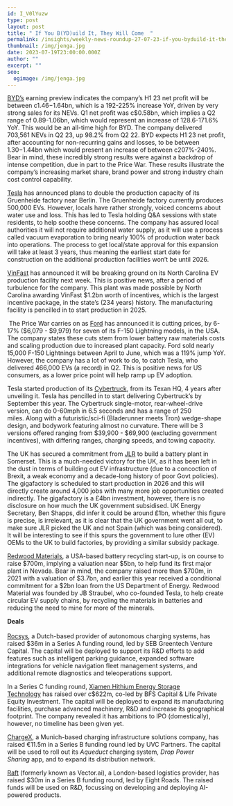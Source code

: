 ```yaml
---
id: I_V0lYuzw
type: post
layout: post
title: " If You B(YD)uild It, They Will Come  "
permalink: /insights/weekly-news-roundup-27-07-23-if-you-byduild-it-they-will-come/
thumbnail: /img/jenga.jpg
date: 2023-07-19T23:00:00.000Z
author: ""
excerpt: ""
seo:
  ogimage: /img/jenga.jpg
---
```

[BYD’s](https://cnevpost.com/2023/07/14/byd-previews-h1-earnings/?utm_source=hs_email&utm_medium=email&_hsenc=p2ANqtz--g673sDfEnyETToiLiF7Kk83TGXvUsJsHNZamAs_6poI-uw9TjwYb206rPjsH3-EtiAREs) earning preview indicates the company’s H1 23 net profit will be between c$1.46-$1.64bn, which is a 192-225% increase YoY, driven by very strong sales for its NEVs. Q1 net profit was c$0.58bn, which implies a Q2 range of 0.89-1.06bn, which would represent an increase of 128.6-171.6% YoY. This would be an all-time high for BYD. The company delivered 703,561 NEVs in Q2 23, up 98.2% from Q2 22. BYD expects H1 23 net profit, after accounting for non-recurring gains and losses, to be between $1.30-$1.44bn which would present an increase of between c207%-240%. Bear in mind, these incredibly strong results were against a backdrop of intense competition, due in part to the Price War. These results illustrate the company’s increasing market share, brand power and strong industry chain cost control capability.

[Tesla](https://www.bloomberg.com/news/articles/2023-07-18/tesla-s-german-expansion-bid-poised-to-spark-pushback-over-water?srnd=green&sref=uFYGeRuc&utm_source=hs_email&utm_medium=email&_hsenc=p2ANqtz--g673sDfEnyETToiLiF7Kk83TGXvUsJsHNZamAs_6poI-uw9TjwYb206rPjsH3-EtiAREs) has announced plans to double the production capacity of its Gruenheide factory near Berlin. The Gruenheide factory currently produces 500,000 EVs. However, locals have rather strongly, voiced concerns about water use and loss. This has led to Tesla holding Q&A sessions with state residents, to help soothe these concerns. The company has assured local authorities it will not require additional water supply, as it will use a process called vacuum evaporation to bring nearly 100% of production water back into operations. The process to get local/state approval for this expansion will take at least 3 years, thus meaning the earliest start date for construction on the additional production facilities won’t be until 2026.

[VinFast](https://electrek.co/2023/07/19/vinfast-to-break-ground-first-ev-production-facility-us-north-carolina/?utm_source=hs_email&utm_medium=email&_hsenc=p2ANqtz--g673sDfEnyETToiLiF7Kk83TGXvUsJsHNZamAs_6poI-uw9TjwYb206rPjsH3-EtiAREs) has announced it will be breaking ground on its North Carolina EV production facility next week. This is positive news, after a period of turbulence for the company. This plant was made possible by North Carolina awarding VinFast $1.2bn worth of incentives, which is the largest incentive package, in the state’s (234 years) history. The manufacturing facility is pencilled in to start production in 2025.

 The Price War carries on as [Ford](https://www.ft.com/content/f33c83d1-84f2-4831-b2e6-8178981bff1f?utm_source=hs_email&utm_medium=email&_hsenc=p2ANqtz--g673sDfEnyETToiLiF7Kk83TGXvUsJsHNZamAs_6poI-uw9TjwYb206rPjsH3-EtiAREs) has announced it is cutting prices, by 6-17% ($6,079 - $9,979) for seven of its F-150 Lightning models, in the USA. The company states these cuts stem from lower battery raw materials costs and scaling production due to increased plant capacity. Ford sold nearly 15,000 F-150 Lightnings between April to June, which was a 119% jump YoY. However, the company has a lot of work to do, to catch Tesla, who delivered 466,000 EVs (a record) in Q2. This is positive news for US consumers, as a lower price point will help ramp up EV adoption.

Tesla started production of its [Cybertruck](https://www.autocar.co.uk/car-news/new-cars/tesla-cybertruck-finally-enters-production?utm_source=hs_email&utm_medium=email&_hsenc=p2ANqtz--g673sDfEnyETToiLiF7Kk83TGXvUsJsHNZamAs_6poI-uw9TjwYb206rPjsH3-EtiAREs), from its Texan HQ, 4 years after unveiling it. Tesla has pencilled in to start delivering Cybertruck’s by September this year. The Cybertruck single-motor, rear-wheel-drive version, can do 0-60mph in 6.5 seconds and has a range of 250 miles. Along with a futuristic/sci-fi (Bladerunner meets Tron) wedge-shape design, and bodywork featuring almost no curvature. There will be 3 versions offered ranging from $39,900 - $69,900 (excluding government incentives), with differing ranges, charging speeds, and towing capacity. 

The UK has secured a commitment from [JLR](https://www.ft.com/content/53934b88-942e-40ea-866c-84af805c2faf?utm_source=hs_email&utm_medium=email&_hsenc=p2ANqtz--g673sDfEnyETToiLiF7Kk83TGXvUsJsHNZamAs_6poI-uw9TjwYb206rPjsH3-EtiAREs) to build a battery plant in Somerset. This is a much-needed victory for the UK, as it has been left in the dust in terms of building out EV infrastructure (due to a concoction of Brexit, a weak economy and a decade-long history of poor Govt policies). The gigafactory is scheduled to start production in 2026 and this will directly create around 4,000 jobs with many more job opportunities created indirectly. The gigafactory is a £4bn investment, however, there is no disclosure on how much the UK government subsidised. UK Energy Secretary, Ben Shapps, did infer it could be around £1bn, whether this figure is precise, is irrelevant, as it is clear that the UK government went all out, to make sure JLR picked the UK and not Spain (which was being considered). It will be interesting to see if this spurs the government to lure other (EV) OEMs to the UK to build factories, by providing a similar subsidy package.

[Redwood Materials](https://www.ft.com/content/4a7522f2-855d-4be3-be1a-d33f85713463?utm_source=hs_email&utm_medium=email&_hsenc=p2ANqtz--g673sDfEnyETToiLiF7Kk83TGXvUsJsHNZamAs_6poI-uw9TjwYb206rPjsH3-EtiAREs), a USA-based battery recycling start-up, is on course to raise $700m, implying a valuation near $5bn, to help fund its first major plant in Nevada. Bear in mind, the company raised more than $700m, in 2021 with a valuation of $3.7bn, and earlier this year received a conditional commitment for a $2bn loan from the US Department of Energy. Redwood Material was founded by JB Straubel, who co-founded Tesla, to help create circular EV supply chains, by recycling the materials in batteries and reducing the need to mine for more of the minerals.

**Deals**\
\
[Rocsys](https://www.therobotreport.com/rocsys-brings-in-36m-for-its-autonomous-chargers/?utm_campaign=trucks-fot-vanmoof-rocsys-summer-of-av-regs&utm_source=hs_email&utm_medium=email&_hsenc=p2ANqtz--g673sDfEnyETToiLiF7Kk83TGXvUsJsHNZamAs_6poI-uw9TjwYb206rPjsH3-EtiAREs), a Dutch-based provider of autonomous charging systems, has raised $36m in a Series A funding round, led by SEB Greentech Venture Capital. The capital will be deployed to support its R&D efforts to add features such as intelligent parking guidance, expanded software integrations for vehicle navigation fleet management systems, and additional remote diagnostics and teleoperations support. 

In a Series C funding round, [Xiamen Hithium Energy Storage Technology](https://www.verdict.co.uk/hithium-secures-622m-funding/?utm_campaign=trucks-fot-vanmoof-rocsys-summer-of-av-regs&utm_source=hs_email&utm_medium=email&_hsenc=p2ANqtz--g673sDfEnyETToiLiF7Kk83TGXvUsJsHNZamAs_6poI-uw9TjwYb206rPjsH3-EtiAREs) has raised over c$622m, co-led by BFS Capital & Life Private Equity Investment. The capital will be deployed to expand its manufacturing facilities, purchase advanced machinery, R&D and increase its geographical footprint. The company revealed it has ambitions to IPO (domestically), however, no timeline has been given yet.

[ChargeX](https://siliconcanals.com/news/startups/uvc-partners-backs-chargex-in-11-5m-round/?utm_campaign=trucks-fot-vanmoof-rocsys-summer-of-av-regs&utm_source=hs_email&utm_medium=email&_hsenc=p2ANqtz--g673sDfEnyETToiLiF7Kk83TGXvUsJsHNZamAs_6poI-uw9TjwYb206rPjsH3-EtiAREs), a Munich-based charging infrastructure solutions company, has raised €11.5m in a Series B funding round led by UVC Partners. The capital will be used to roll out its *Aqueduct* charging system, *Drop Power Sharing* app, and to expand its distribution network. 

[Raft](https://tech.eu/2023/07/11/london-based-logistics-provider-raft-raises-30-million-in-series-b-funding-round/?utm_campaign=trucks-fot-vanmoof-rocsys-summer-of-av-regs&utm_source=hs_email&utm_medium=email&_hsenc=p2ANqtz--g673sDfEnyETToiLiF7Kk83TGXvUsJsHNZamAs_6poI-uw9TjwYb206rPjsH3-EtiAREs) (formerly known as Vector.ai), a London-based logistics provider, has raised $30m in a Series B funding round, led by Eight Roads. The raised funds will be used on R&D, focussing on developing and deploying AI-powered products.
